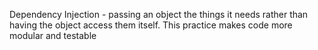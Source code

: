 Dependency Injection - passing an object the things it needs rather than having the object access them itself. This practice makes code more modular and testable